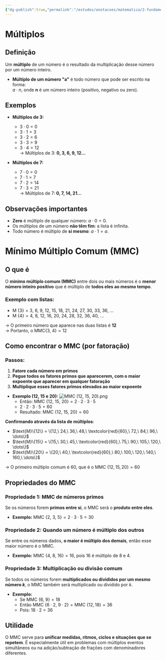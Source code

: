 ```yaml
---
{"dg-publish":true,"permalink":"/estudos/anotacoes/matematica/2-fundamental-2/2-divisibilidade-e-multiplos/2-4-multiplos-e-mmc/"}
---
```


# Múltiplos

## Definição

Um **múltiplo** de um número é o resultado da multiplicação desse número por um número inteiro.

- **Múltiplo de um número "a"** é todo número que pode ser escrito na forma:  
    $a \cdot n$, onde **n** é um número inteiro (positivo, negativo ou zero).

## Exemplos

- **Múltiplos de 3:**
	- $3 \cdot 0 = 0$
	- $3 \cdot 1 = 3$
	- $3 \cdot 2 = 6$
	- $3 \cdot 3 = 9$
	- $3 \cdot 4 = 12$  
	→ Múltiplos de 3: **0, 3, 6, 9, 12...**

- **Múltiplos de 7:**
	- $7 \cdot 0 = 0$
	- $7 \cdot 1 = 7$
	- $7 \cdot 2 = 14$
	- $7 \cdot 3 = 21$  
	→ Múltiplos de 7: **0, 7, 14, 21...**

## Observações importantes

- **Zero** é múltiplo de qualquer número: $a \cdot 0 = 0$.
- Os múltiplos de um número **não têm fim**: a lista é infinita.
- Todo número é múltiplo de **si mesmo**: $a \cdot 1 = a$.

# Mínimo Múltiplo Comum (MMC)

## O que é

O **mínimo múltiplo comum (MMC)** entre dois ou mais números é o **menor número inteiro positivo** que é múltiplo de **todos eles ao mesmo tempo**.

### Exemplo com listas:

- $\text{M } \{3\} = 3,\ 6,\ 9,\ 12,\ 15,\ 18,\ 21,\ 24,\ 27,\ 30,\ 33,\ 36,\ ...$
- $\text{M } \{4\} = 4,\ 8,\ 12,\ 16,\ 20,\ 24,\ 28,\ 32,\ 36,\ 40,\ ...$

→ O primeiro número que aparece nas duas listas é **12**  
→ Portanto, o $\text{MMC} \{3,\ 4\} = 12$

## Como encontrar o MMC (por fatoração)

### Passos:

1. **Fatore cada número em primos**
2. **Pegue todos os fatores primos que aparecerem, com o maior expoente que aparecer em qualquer fatoração**
3. **Multiplique esses fatores primos elevados ao maior expoente**

- **Exemplo (12, 15 e 20):**
	![MMC (12, 15, 20).png](/img/user/assets/Notas/Matem%C3%A1tica%20e%20Natureza/2.%20Fundamental%202/2.%20Divisibilidade%20e%20m%C3%BAltiplos/2.4.%20M%C3%BAltiplos%20e%20MMC/MMC%20(12,%2015,%2020).png)
	- Então: $\text{MMC } \{12,\ 15,\ 20\} = 2 \cdot 2 \cdot 3 \cdot 5$
	- $2 \cdot 2 \cdot 3 \cdot 5 = 60$
	- Resultado:  $\text{MMC } \{12,\ 15,\ 20\} = 60$

**Confirmando através da lista de múltiplos**:

- $\text{M}\{12\} = \{12,\ 24,\ 36,\ 48,\ \textcolor{red}{60},\ 72,\ 84,\ 96,\ \dots\}$
- $\text{M}\{15\} = \{15,\ 30,\ 45,\ \textcolor{red}{60},\ 75,\ 90,\ 105,\ 120,\ \dots\}$
- $\text{M}\{20\} = \{20,\ 40,\ \textcolor{red}{60},\ 80,\ 100,\ 120,\ 140,\ 160,\ \dots\}$

→ O primeiro múltiplo comum é $60$, que é o $\text{MMC } \{12, 15, 20\} = 60$

## Propriedades do MMC

### Propriedade 1: MMC de números primos

Se os números forem **primos entre si**, o MMC será o **produto entre eles**.

- **Exemplo:** $\text{MMC } \{2,\ 3,\ 5\} = 2 \cdot 3 \cdot 5 = 30$

### Propriedade 2: Quando um número é múltiplo dos outros

Se entre os números dados, **o maior é múltiplo dos demais**, então esse maior número é o MMC.

- **Exemplo:**  $\text{MMC } \{4,\ 8,\ 16\} = 16$, pois 16 é múltiplo de 8 e 4.

### Propriedade 3: Multiplicação ou divisão comum

Se todos os números forem **multiplicados ou divididos por um mesmo número $k$**, o MMC também será multiplicado ou dividido por $k$.

- **Exemplo:**
    - Se $\text{MMC } \{6,\ 9\} = 18$
    - Então $\text{MMC } \{6 \cdot 2,\ 9 \cdot 2\} = \text{MMC } \{12, 18\} = 36$
    - Pois: $18 \cdot 2 = 36$

## Utilidade

O MMC serve para **unificar medidas, ritmos, ciclos e situações que se repetem**. É especialmente útil em problemas com múltiplos eventos simultâneos ou na adição/subtração de frações com denominadores diferentes.

